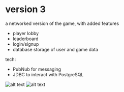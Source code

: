 # version 3

a networked version of the game, with added features
- player lobby 
- leaderboard 
- login/signup
- database storage of user and game data

tech:
- PubNub for messaging
- JDBC to interact with PostgreSQL 



![alt text](https://github.com/justisketcham/ticTacToeJava/blob/v3/pubnub.png)
![alt text](https://github.com/justisketcham/ticTacToeJava/blob/v3/db.png)
